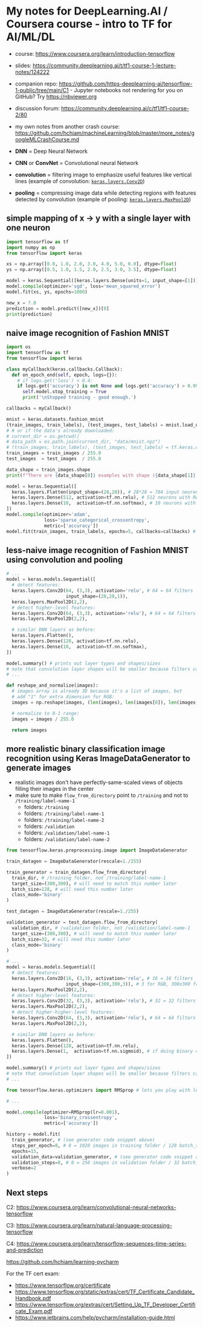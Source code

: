 # My notes for DeepLearning.AI / Coursera course - intro to TF for AI/ML/DL

- course: https://www.coursera.org/learn/introduction-tensorflow

- slides: https://community.deeplearning.ai/t/tf1-course-1-lecture-notes/124222

- companion repo: https://github.com/https-deeplearning-ai/tensorflow-1-public/tree/main/C1 - Jupyter notebooks not rendering for you on GitHub? Try https://nbviewer.org

- discussion forum: https://community.deeplearning.ai/c/tf1/tf1-course-2/80

- my own notes from another crash course:
  https://github.com/hchiam/machineLearning/blob/master/more_notes/googleMLCrashCourse.md

- **DNN** = Deep Neural Network
- **CNN** or **ConvNet** = Convolutional neural Network

- **convolution** = filtering image to emphasize useful features like vertical lines (example of convolution: [`keras.layers.Conv2D`](https://www.tensorflow.org/api_docs/python/tf/keras/layers/Conv2D))

- **pooling** = compressing image data while detecting regions with features detected by convolution (example of pooling: [`keras.layers.MaxPool2D`](https://www.tensorflow.org/api_docs/python/tf/keras/layers/MaxPool2D))

## simple mapping of x -> y with a single layer with one neuron

```py
import tensorflow as tf
import numpy as np
from tensorflow import keras

xs = np.array([0.0, 1.0, 2.0, 3.0, 4.0, 5.0, 6.0], dtype=float)
ys = np.array([0.5, 1.0, 1.5, 2.0, 2.5, 3.0, 3.5], dtype=float)

model = keras.Sequential([keras.layers.Dense(units=1, input_shape=[1])])
model.compile(optimizer='sgd', loss='mean_squared_error')
model.fit(xs, ys, epochs=1000)

new_x = 7.0
prediction = model.predict([new_x])[0]
print(prediction)
```

## naive image recognition of Fashion MNIST

```py
import os
import tensorflow as tf
from tensorflow import keras

class myCallback(keras.callbacks.Callback):
  def on_epoch_end(self, epoch, logs={}):
    # if logs.get('loss') < 0.4:
    if logs.get('accuracy') is not None and logs.get('accuracy') > 0.99:
      self.model.stop_training = True
      print('\nStopped training - good enough.')

callbacks = myCallback()

mnist = keras.datasets.fashion_mnist
(train_images, train_labels), (test_images, test_labels) = mnist.load_data()
# # or if the data's already downloaded:
# current_dir = os.getcwd()
# data_path = os.path.join(current_dir, "data/mnist.npz")
# (train_images, train_labels), (test_images, test_labels) = tf.keras.datasets.mnist.load_data(path=data_path)
train_images = train_images / 255.0
test_images  = test_images  / 255.0

data_shape = train_images.shape
print(f"There are {data_shape[0]} examples with shape ({data_shape[1]}, {data_shape[2]})")

model = keras.Sequential([
  keras.layers.Flatten(input_shape=(28,28)), # 28*28 = 784 input neurons
  keras.layers.Dense(512, activation=tf.nn.relu), # 512 neurons with ReLU to learn non-linear relationships quickly
  keras.layers.Dense(10,  activation=tf.nn.softmax), # 10 neurons with softmax to smoothen to probabilities for classification
])
model.compile(optimizer='adam',
              loss='sparse_categorical_crossentropy',
              metric=['accuracy'])
model.fit(train_images, train_labels, epochs=5, callbacks=callbacks) # run 5x max, unless hit threshold loss on_epoch_end
```

## less-naive image recognition of Fashion MNIST using convolution and pooling

```py
# ...
model = keras.models.Sequential([
  # detect features:
  keras.layers.Conv2D(64, (3,3), activation='relu', # 64 = 64 filters
                      input_shape=(28,28,1)),
  keras.layers.MaxPool2D(2,2),
  # detect higher-level features:
  keras.layers.Conv2D(64, (3,3), activation='relu'), # 64 = 64 filters
  keras.layers.MaxPool2D(2,2),

  # similar DNN layers as before:
  keras.layers.Flatten(),
  keras.layers.Dense(128, activation=tf.nn.relu),
  keras.layers.Dense(10,  activation=tf.nn.softmax),
])

model.summary() # prints out layer types and shapes/sizes
# note that convolution layer shapes will be smaller because filters can't reach outside of the bounds of the image
# ...
```

```py
def reshape_and_normalize(images):
  # images array is already 3D because it's a list of images, but
  # add "1" for extra dimension for RGB:
  images = np.reshape(images, (len(images), len(images[0]), len(images[0][0]), 1))

  # normalize to 0-1 range:
  images = images / 255.0

  return images
```

## more realistic binary classification image recognition using Keras ImageDataGenerator to generate images

- realistic images don't have perfectly-same-scaled views of objects filling their images in the center
- make sure to make `flow_from_directory` point to `/training` and not to `/training/label-name-1`
  - folders: `/training`
  - folders: `/training/label-name-1`
  - folders: `/training/label-name-2`
  - folders: `/validation`
  - folders: `/validation/label-name-1`
  - folders: `/validation/label-name-2`

```py
from tensorflow.keras.preprocessing.image import ImageDataGenerator

train_datagen = ImageDataGenerator(rescale=1./255)

train_generator = train_datagen.flow_from_directory(
  train_dir, # /training folder, not /training/label-name-1
  target_size=(300,300), # will need to match this number later
  batch_size=128, # will need this number later
  class_mode='binary'
)

test_datagen = ImageDataGenerator(rescale=1./255)

validation_generator = test_datagen.flow_from_directory(
  validation_dir, # /validation folder, not /validation/label-name-1
  target_size=(300,300), # will need to match this number later
  batch_size=32, # will need this number later
  class_mode='binary'
)
```

```py
# ...
model = keras.models.Sequential([
  # detect features:
  keras.layers.Conv2D(16, (3,3), activation='relu', # 16 = 16 filters
                      input_shape=(300,300,3)), # 3 for RGB, 300x300 from generator
  keras.layers.MaxPool2D(2,2),
  # detect higher-level features:
  keras.layers.Conv2D(32, (3,3), activation='relu'), # 32 = 32 filters
  keras.layers.MaxPool2D(2,2),
  # detect higher-higher-level features:
  keras.layers.Conv2D(64, (3,3), activation='relu'), # 64 = 64 filters
  keras.layers.MaxPool2D(2,2),

  # similar DNN layers as before:
  keras.layers.Flatten(),
  keras.layers.Dense(128, activation=tf.nn.relu),
  keras.layers.Dense(1,  activation=tf.nn.sigmoid), # if doing binary classification
])

model.summary() # prints out layer types and shapes/sizes
# note that convolution layer shapes will be smaller because filters can't reach outside of the bounds of the image
# ...
```

```py
from tensorflow.keras.optimizers import RMSprop # lets you play with learning rate

# ...

model.compile(optimizer=RMSprop(lr=0.001),
              loss='binary_crossentropy',
              metric=['accuracy'])

history = model.fit(
  train_generator, # (see generator code snippet above)
  steps_per_epoch=8, # 8 = 1028 images in training folder / 128 batch_size from train_generator
  epochs=15,
  validation_data=validation_generator, # (see generator code snippet above)
  validation_steps=8, # 8 = 256 images in validation folder / 32 batch_size from validation_generator
  verbose=2
)
```

## Next steps

C2: https://www.coursera.org/learn/convolutional-neural-networks-tensorflow

C3: https://www.coursera.org/learn/natural-language-processing-tensorflow

C4: https://www.coursera.org/learn/tensorflow-sequences-time-series-and-prediction

https://github.com/hchiam/learning-pycharm

For the TF cert exam:

- https://www.tensorflow.org/certificate
- https://www.tensorflow.org/static/extras/cert/TF_Certificate_Candidate_Handbook.pdf
- https://www.tensorflow.org/extras/cert/Setting_Up_TF_Developer_Certificate_Exam.pdf
- https://www.jetbrains.com/help/pycharm/installation-guide.html
